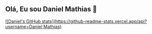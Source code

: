  ## Olá, Eu sou Daniel Mathias 👋
 
[![Daniel's GitHub stats](https://github-readme-stats.vercel.app/api?username=Daniel Mathias)](https://github.com/anuraghazra/github-readme-stats)
